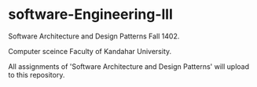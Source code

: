 # software-Engineering-lll
Software Architecture and Design Patterns Fall 1402.

Computer sceince Faculty of Kandahar University.

All assignments of 'Software Architecture and Design Patterns' will upload to this repository.
